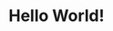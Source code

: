 <!DOCTYPE html>
<html lang="id">
<head>
    <meta charset="UTF-8">
</head>
<body>
    <h1>Hello World!</h1>
</body>
</html>
